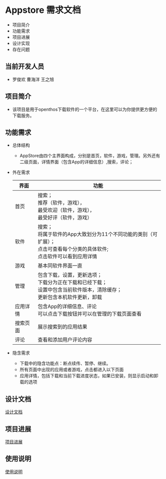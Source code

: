 # Appstore 需求文档

- 项目简介
- 功能需求
- 项目进展
- 设计实现
- 存在问题

## 当前开发人员
- 罗俊欢 曹海洋 王之旭

## 项目简介
- 该项目是用于openthos下载软件的一个平台，在这里可以为你提供更方便的下载服务。

## 功能需求
- 总体结构
  - AppStore由四个主界面构成，分别是首页，软件，游戏，管理。另外还有二级页面，详情界面（包含App的详细信息）,搜索，评论；
 
- 外在需求

  |界面|功能|
  |---|---|
  |首页|搜索；<br />推荐（软件，游戏），<br />最受欢迎（软件，游戏），<br />最受好评（软件，游戏）|
  |软件|搜索；<br />将属于软件的App大致划分为11个不同功能的类别（可扩展）；<br />点击可查看每个分类的具体软件;<br />点击软件可以看到应用详情|
  |游戏|基本同软件界面一直|
  |管理|包含下载，设置，更新选项；<br />下载分为正在下载和已经下载；<br />设置中包含当前软件版本，清除缓存；<br />更新包含本机软件更新，卸载|
  |应用详情|包含App的详细信息、评论<br />可以点击下载按钮并可以在管理的下载页面查看|
  |搜索页面|展示搜索到的应用结果|
  |评论|查看和添加用户评论内容|

- 隐含需求
  - 下载中的隐含功能点：断点续传、暂停、继续。
  - 所有页面中出现的应用或者游戏，点击都进入以下页面
  - 应用详情，包括下载和当前下载进度状态，如果已安装，则显示启动和卸载的选项

## 设计文档
[设计文档](https://github.com/openthos/appstore-ota-analysis/blob/master/AppStore%E8%AE%BE%E8%AE%A1%E6%96%87%E6%A1%A3.md)

## 项目进展
[项目进展](https://github.com/openthos/appstore-ota-analysis/blob/master/AppStore%E9%A1%B9%E7%9B%AE%E8%BF%9B%E5%B1%95.md)

## 使用说明
[使用说明](https://github.com/openthos/appstore-ota-analysis/blob/master/AppStore%E4%BD%BF%E7%94%A8%E8%AF%B4%E6%98%8E.md)

